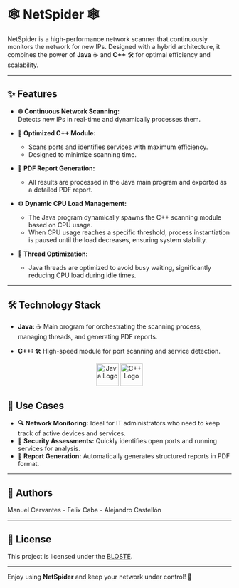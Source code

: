 # 🕸️ NetSpider 🕸️

NetSpider is a high-performance network scanner that continuously monitors the network for new IPs. Designed with a hybrid architecture, it combines the power of **Java** ☕ and **C++** 🛠️ for optimal efficiency and scalability.

---

## ✨ Features

- **🌐 Continuous Network Scanning:**  
  Detects new IPs in real-time and dynamically processes them.

- **🚀 Optimized C++ Module:**  
  - Scans ports and identifies services with maximum efficiency.  
  - Designed to minimize scanning time.

- **📄 PDF Report Generation:**  
  - All results are processed in the Java main program and exported as a detailed PDF report.

- **⚙️ Dynamic CPU Load Management:**  
  - The Java program dynamically spawns the C++ scanning module based on CPU usage.  
  - When CPU usage reaches a specific threshold, process instantiation is paused until the load decreases, ensuring system stability.  

- **🧵 Thread Optimization:**  
  - Java threads are optimized to avoid busy waiting, significantly reducing CPU load during idle times.

---

## 🛠️ Technology Stack

- **Java:** ☕ Main program for orchestrating the scanning process, managing threads, and generating PDF reports.  

- **C++:** 🛠️ High-speed module for port scanning and service detection.
  
<div align="center">
<img src="https://cdn.jsdelivr.net/gh/devicons/devicon/icons/java/java-original-wordmark.svg" alt="Java Logo" width="50"/> <img src="https://cdn.jsdelivr.net/gh/devicons/devicon/icons/cplusplus/cplusplus-original.svg" alt="C++ Logo" width="50"/>
</div>

## 🌟 Use Cases

- **🔍 Network Monitoring:** Ideal for IT administrators who need to keep track of active devices and services.  
- **🔐 Security Assessments:** Quickly identifies open ports and running services for analysis.  
- **📝 Report Generation:** Automatically generates structured reports in PDF format.

---

## 🤝 Authors

Manuel Cervantes - Felix Caba - Alejandro Castellón

---

## 📜 License

This project is licensed under the [BLOSTE](LICENSE).

---

Enjoy using **NetSpider** and keep your network under control! 🎉
